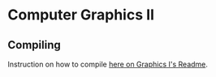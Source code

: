 # Computer Graphics II


## Compiling
Instruction on how to compile [here on Graphics I's Readme](../5-graphics_1/README.md).
